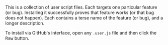 This is a collection of user script files.
Each targets one particular feature (or bug).
Installing it successfully proves that feature works (or that bug does not happen).
Each contains a terse name of the feature (or bug), and a longer description.

To install via GitHub's interface, open any `.user.js` file and then click the
<kbd>Raw</kbd> button.
